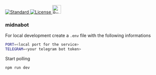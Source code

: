 <a href="https://github.com/standard/standard">
  <img src="https://img.shields.io/badge/midnabot-0.2.1-green.svg?style=for-the-badge" alt="Standard">
</a>
<a href="/License.md">
  <img src="https://img.shields.io/badge/License-MIT-blue.svg?style=for-the-badge" alt="License">
</a>
<a href="https://www.buymeacoffee.com/o0th" target="_blank">
  <img src="https://cdn.buymeacoffee.com/buttons/default-orange.png" alt="Buy Me A Coffee" height="28">
</a>

### midnabot

For local development create a `.env` file with the following informations

```bash
PORT=<local port for the service>
TELEGRAM=<your telegram bot token>
```

Start polling

```bash
npm run dev
```
